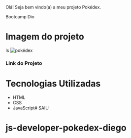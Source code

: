

Olá! Seja bem vindo(a) a meu projeto Pokédex. 

Bootcamp Dio 

# Imagem do projeto
ls
![pokédex](png)

### Link do Projeto



# Tecnologias Utilizadas

- HTML
- CSS
- JavaScript# SAIU
# js-developer-pokedex-diego
